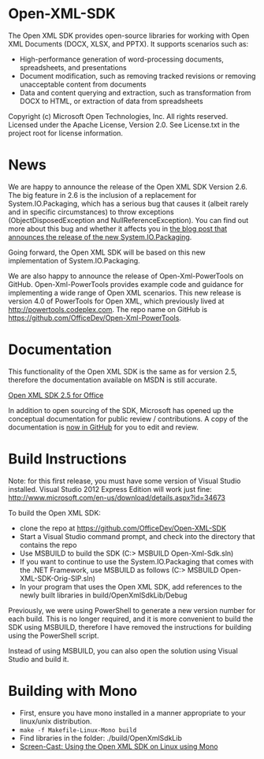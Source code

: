 Open-XML-SDK
============
The Open XML SDK provides open-source libraries for working with Open XML
Documents (DOCX, XLSX, and PPTX).  It supports scenarios such as:
- High-performance generation of word-processing documents, spreadsheets,
  and presentations
- Document modification, such as removing tracked revisions or removing
  unacceptable content from documents
- Data and content querying and extraction, such as transformation from
  DOCX to HTML, or extraction of data from spreadsheets

Copyright (c) Microsoft Open Technologies, Inc.  All rights reserved.
Licensed under the Apache License, Version 2.0.
See License.txt in the project root for license information.

News
====
We are happy to announce the release of the Open XML SDK Version 2.6.  The
big feature in 2.6 is the inclusion of a replacement for System.IO.Packaging, which
has a serious bug that causes it (albeit rarely and in specific circumstances)
to throw exceptions (ObjectDisposedException and NullReferenceException).  You can
find out more about this bug and whether it affects you in [the blog post that announces the release of the new System.IO.Packaging](http://openxmldeveloper.org/blog/b/openxmldeveloper/archive/2015/06/29/announcing-the-release-of-a-new-system-io-packaging-implementation.aspx).

Going forward, the Open XML SDK will be based on this new implementation of System.IO.Packaging.

We are also happy to announce the release of Open-Xml-PowerTools on GitHub.  Open-Xml-PowerTools provides
example code and guidance for implementing a wide range of Open XML scenarios.  This new release is version 4.0 of
PowerTools for Open XML, which previously lived at http://powertools.codeplex.com.  The repo name on
GitHub is https://github.com/OfficeDev/Open-Xml-PowerTools.

Documentation
=============

This functionality of the Open XML SDK is the same as for version 2.5, therefore
the documentation available on MSDN is still accurate.

[Open XML SDK 2.5 for Office](http://msdn.microsoft.com/en-us/library/office/bb448854.aspx)

In addition to open sourcing of the SDK, Microsoft has opened up the
conceptual documentation for public review / contributions.  A copy of
the documentation is [now in GitHub](https://github.com/OfficeDev/office-content) for you to edit and review.

Build Instructions
==================

Note: for this first release, you must have some version of Visual Studio
installed.  Visual Studio 2012 Express Edition will work just fine:
http://www.microsoft.com/en-us/download/details.aspx?id=34673

To build the Open XML SDK:
- clone the repo at https://github.com/OfficeDev/Open-XML-SDK
- Start a Visual Studio command prompt, and check into the directory that contains the repo
- Use MSBUILD to build the SDK  (C:> MSBUILD Open-Xml-Sdk.sln)
- If you want to continue to use the System.IO.Packaging that comes with the .NET Framework, use MSBUILD as follows  (C:> MSBUILD Open-XML-SDK-Orig-SIP.sln)
- In your program that uses the Open XML SDK, add references to the newly built libraries in build/OpenXmlSdkLib/Debug

Previously, we were using PowerShell to generate a new version number for each build.  This is no longer required, and it is more convenient to build the SDK using MSBUILD, therefore I have removed the instructions for building using the PowerShell script.

Instead of using MSBUILD, you can also open the solution using Visual Studio and build it.

Building with Mono
=================
- First, ensure you have mono installed in a manner appropriate to your linux/unix distribution.
- `make -f Makefile-Linux-Mono build`
- Find libraries in the folder: ./build/OpenXmlSdkLib
- [Screen-Cast: Using the Open XML SDK on Linux using Mono](http://openxmldeveloper.org/blog/b/openxmldeveloper/archive/2014/07/03/screen-cast-using-open-xml-sdk-on-linux-using-mono.aspx)
